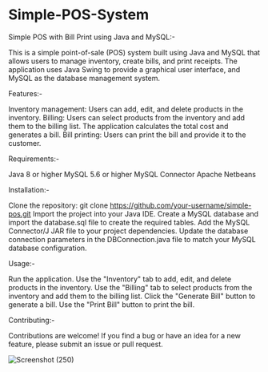 # Simple-POS-System


Simple POS with Bill Print using Java and MySQL:-

This is a simple point-of-sale (POS) system built using Java and MySQL that allows users to manage inventory, create bills, and print receipts. 
The application uses Java Swing to provide a graphical user interface, and MySQL as the database management system.

Features:-

Inventory management: Users can add, edit, and delete products in the inventory.
Billing: Users can select products from the inventory and add them to the billing list. The application calculates the total cost and generates a bill.
Bill printing: Users can print the bill and provide it to the customer.

Requirements:-

Java 8 or higher
MySQL 5.6 or higher
MySQL Connector
Apache Netbeans

Installation:-

Clone the repository: git clone https://github.com/your-username/simple-pos.git
Import the project into your Java IDE.
Create a MySQL database and import the database.sql file to create the required tables.
Add the MySQL Connector/J JAR file to your project dependencies.
Update the database connection parameters in the DBConnection.java file to match your MySQL database configuration.

Usage:- 

Run the application.
Use the "Inventory" tab to add, edit, and delete products in the inventory.
Use the "Billing" tab to select products from the inventory and add them to the billing list.
Click the "Generate Bill" button to generate a bill.
Use the "Print Bill" button to print the bill.

Contributing:-

Contributions are welcome! If you find a bug or have an idea for a new feature, please submit an issue or pull request.



![Screenshot (250)](https://user-images.githubusercontent.com/93505267/234218949-d2309421-c7c0-4499-86d7-840c0e79d388.png)

